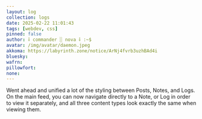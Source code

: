 ```yaml
---
layout: log
collection: logs
date: 2025-02-22 11:01:43
tags: [webdev, css]
pinned: false
author: ⸸ commander ░ nova ⸸ :~$
avatar: /img/avatar/daemon.jpeg
akkoma: https://labyrinth.zone/notice/ArNj4fvrb3uzhBAd4i
bluesky: 
wafrn: 
pillowfort: 
none: 
---
```

Went ahead and unified a lot of the styling between Posts, Notes, and Logs. On the main feed, you can now navigate directly to a Note, or Log in order to view it separately, and all three content types look exactly the same when viewing them.

